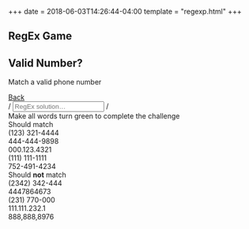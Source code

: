 +++
date = 2018-06-03T14:26:44-04:00
template = "regexp.html"
+++

<div class="content-wrapper">
<section class="page-header">
<h1 class="page-title">RegEx Game</h1>
<div class="page-discription">
  <h2 class="page-discription__title">Valid Number?</h2>
  <p class="page-discription__details">Match a valid phone number</p>
</div>
<a href="..">
  <div class="button button--back">Back
  </div>
</a>

</section>
<section class="regex-input">
<span class="regex-input__boarder">/</span>
<input class="regex-solution" type="text" placeholder="RegEx solution…"> 
<span class="regex-input__boarder">/</span>
  
<div class="result-msg">Make all words turn green to complete the challenge</div>
<section class="desired-output">
<div class="should-match desired-output__title">
  Should match
  <div class="should-match-string">(123) 321-4444</div>
  <div class="should-match-string">444-444-9898</div>
  <div class="should-match-string">000.123.4321</div>
  <div class="should-match-string">(111) 111-1111</div>
  <div class="should-match-string">752-491-4234</div>
</div>

<div class="should-not-match desired-output__title">Should <strong>not</strong> match
  <div class="should-not-match-string">(2342) 342-444</div>
  <div class="should-not-match-string">4447864673</div>
  <div class="should-not-match-string">(231) 770-000</div>
  <div class="should-not-match-string">111.111.232.1</div>
  <div class="should-not-match-string">888,888,8976</div>
</div>
</section>
</section></div> 
